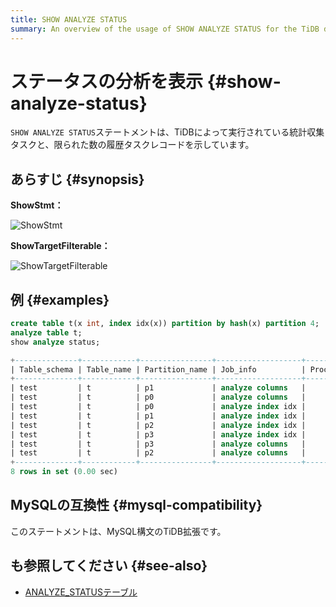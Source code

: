 ```yaml
---
title: SHOW ANALYZE STATUS
summary: An overview of the usage of SHOW ANALYZE STATUS for the TiDB database.
---
```


# ステータスの分析を表示 {#show-analyze-status}

`SHOW ANALYZE STATUS`ステートメントは、TiDBによって実行されている統計収集タスクと、限られた数の履歴タスクレコードを示しています。

## あらすじ {#synopsis}

**ShowStmt：**

![ShowStmt](https://docs-download.pingcap.com/media/images/docs/sqlgram/ShowStmt.png)

**ShowTargetFilterable：**

![ShowTargetFilterable](https://docs-download.pingcap.com/media/images/docs/sqlgram/ShowTargetFilterable.png)

## 例 {#examples}


```sql
create table t(x int, index idx(x)) partition by hash(x) partition 4;
analyze table t;
show analyze status;
```

```sql
+--------------+------------+----------------+-------------------+----------------+---------------------+----------+
| Table_schema | Table_name | Partition_name | Job_info          | Processed_rows | Start_time          | State    |
+--------------+------------+----------------+-------------------+----------------+---------------------+----------+
| test         | t          | p1             | analyze columns   |              0 | 2020-05-25 17:23:55 | finished |
| test         | t          | p0             | analyze columns   |              0 | 2020-05-25 17:23:55 | finished |
| test         | t          | p0             | analyze index idx |              0 | 2020-05-25 17:23:55 | finished |
| test         | t          | p1             | analyze index idx |              0 | 2020-05-25 17:23:55 | finished |
| test         | t          | p2             | analyze index idx |              0 | 2020-05-25 17:23:55 | finished |
| test         | t          | p3             | analyze index idx |              0 | 2020-05-25 17:23:55 | finished |
| test         | t          | p3             | analyze columns   |              0 | 2020-05-25 17:23:55 | finished |
| test         | t          | p2             | analyze columns   |              0 | 2020-05-25 17:23:55 | finished |
+--------------+------------+----------------+-------------------+----------------+---------------------+----------+
8 rows in set (0.00 sec)
```

## MySQLの互換性 {#mysql-compatibility}

このステートメントは、MySQL構文のTiDB拡張です。

## も参照してください {#see-also}

-   [ANALYZE_STATUSテーブル](/information-schema/information-schema-analyze-status.md)
